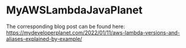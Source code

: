 # MyAWSLambdaJavaPlanet

The corresponding blog post can be found here: https://mydeveloperplanet.com/2022/01/11/aws-lambda-versions-and-aliases-explained-by-example/
